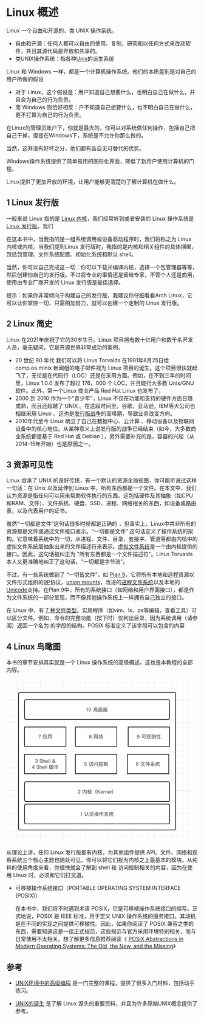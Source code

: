 # Linux 概述

Linux 一个自由和开源的、类 UNIX 操作系统。

- 自由和开源：任何人都可以自由的使用、复制、研究和以任何方式来改动软件，并且其源代码是开放和共享的。
- 类UNIX操作系统：指各种[Unix](https://zh.wikipedia.org/wiki/Unix)的派生系统

Linux 和 Windows 一样，都是一个计算机操作系统。他们的本质差别是对自己的用户所做的假设

- 对于 Linux，这个假设是：用户知道自己想要什么，也明白自己在做什么，并且会为自己的行为负责。
- 而 Windows 则恰好相反：户不知道自己想要什么，也不明白自己在做什么，更不打算为自己的行为负责。

在Linux的管理员账户下，你就是最大的，你可以对系统做任何操作，包括自己把自己干掉，但是在Windows下，系统是不允许你那么做的。

当然，这并没有好坏之分，他们都有各自无可替代的优势。

Windows操作系统提供了简单易用的图形化界面，降低了新用户使用计算机的门槛。

Linux提供了更加开放的环境，让用户能够更清楚的了解计算机在做什么。

## 1 Linux 发行版

一般来说 Linux 指的是 [Linux 内核](https://www.kernel.org/)，我们经常听到或者安装的 Linux 操作系统是 [Linux 发行版](https://zh.wikipedia.org/wiki/Linux%E5%8F%91%E8%A1%8C%E7%89%88)。我们

在这本书中，当我指的是一组系统调用或设备驱动程序时，我们将称之为 Linux 内核或内核。当我们提到Linux 发行版时，我指的是内核和相关组件的具体捆绑，包括包管理、文件系统配置、初始化系统和默认 shell。

当然，你可以自己完成这一切：你可以下载并编译内核，选择一个包管理器等等，然后创建你自己的发行版。不过将专业的事情还是留给专家，不管个人还是商用，使用由专业厂商开发的 Linux 发行版是最佳选择。

提示：如果你非常倾向于构建自己的发行版，我建议你仔细看看Arch Linux，它可以让你掌控一切，只需稍加努力，就可以创建一个定制的 Linux 发行版。

## 2 Linux 简史

Linux 在2021年庆祝了它的30岁生日。Linux 项目拥有数十亿用户和数千名开发人员，毫无疑问，它是开源世界非常成功的案例。

- 20 世纪 90 年代
  我们可以将 Linus Torvalds 在1991年8月25日给 comp.os.minix 新闻组的电子邮件视为 Linux 项目的诞生。这个项目很快就起飞了，无论是在代码行（LOC）还是在采用方面。例如，在不到三年的时间里，Linux 1.0.0 发布了超过 176，000 个 LOC，并且能行大多数 Unix/GNU 软件。此外，第一个Linux 商业产品 Red Hat Linux 也发布了。
- 2000 到 2010
  作为一个"青少年"，Linux 不仅在功能和支持的硬件方面日趋成熟，而且还超越了 UNIX 。在这段时间里，谷歌，亚马逊，IBM等大公司也相继采用 Linux 。这也是[发行版战争](https://www.technewsworld.com/story/30-years-of-linux-history-told-via-distros-87239.html)的高峰期，导致业务改变方向。
- 2010年代至今
  Linux 确立了自己在数据中心、云计算 、移动设备以及物联网设备中的核心地位。从某种意义上说发行版的战争已经结束（如今，大多数商业系统都是基于 Red Hat 或 Debian ），另外需要补充的是，容器的兴起（从2014-15年开始）也是原因之一。

## 3 资源可见性

Linux 继承了 UNIX 的良好传统，有一个默认的资源全局视图，你可能听说过这样一句话：在 Unix 以及延伸到 Linux 中，所有东西都是一个文件。在本文中，我们认为资源是指任何可以用来帮助软件执行的东西。这包括硬件及其抽象（如CPU和RAM、文件）、文件系统、硬盘、SSD、进程、网络相关的东西，如设备或路由表，以及代表用户的证书。

虽然“一切都是文件”这句话很多时候都是正确的 ，但事实上，Linux中并非所有的资源都是文件或通过文件接口表示。“一切都是文件” 这句话定义了操作系统的架构。它意味着系统中的一切，从进程、文件、目录、套接字、管道等都由内核中的虚拟文件系统层抽象出来的文件描述符来表示。[虚拟文件系统](https://en.wikipedia.org/wiki/Virtual_file_system)是一个由内核提供的接口。因此，这句话被纠正为 "所有东西都是一个文件描述符"。Linus Torvalds 本人又更准确地纠正了这句话。"一切都是字节流"。

不过，有一些系统做到了 “一切皆文件”，如 [Plan 9](https://9p.io/plan9/)，它将所有本地和远程资源以文件形式组织的[9P](https://zh.wikipedia.org/wiki/9P)协议，[union mounts](https://zh.wikipedia.org/w/index.php?title=Union_mounts&action=edit&redlink=1)，改进的[进程文件系统](https://zh.wikipedia.org/wiki/Procfs)以及本地的[Unicode](https://zh.wikipedia.org/wiki/Unicode)支持。在Plan 9中，所有的系统接口（如网络和用户界面接口），都是作为文件系统的一部分呈现，而不像其他操作系统上一样拥有自己独立的接口。

在 Linux 中，有 [7 种文件类型](http://www.tldp.org/LDP/intro-linux/html/sect_03_01.html)。实用程序（如vim、ls、ps等编辑，查看工具）可以区分文件。例如，命令的完整功能（按下时）仅列出目录，因为系统调用（请参阅）返回一个名为 的字段的结构。POSIX 标准定义了该字段可以包含的内容

## 4  Linux 鸟瞰图

本书的章节安排其实就是一个 Linux 操作系统的高级概述，这也是本教程的全部内容。

![chapters of this book](../images/image-20220425043734952.png)

从理论上讲，任何 Linux 发行版都有内核，为其他组件提供 API。文件、网络和观察系统三个核心主题也随处可见，你可以将它们视为内核之上最基本的模块。从纯粹的使用角度来看，你很快就会了解到 shell 和 访问控制相关的内容，因为在使用 LInux 时，必须和它们打交道。

- 可移植操作系统接口（PORTABLE OPERATING SYSTEM INTERFACE (POSIX)）

  在本书中，我们将不时遇到术语 POSIX，它是可移植操作系统接口的缩写。正式地说，POSIX 是 IEEE 标准，用于定义 UNIX 操作系统的服务接口。其动机是在不同的实现之间提供可移植性。因此，如果你阅读了 POSIX 兼容之类的东西，需要知道这是一组正式规范，这些规范与官方采用环境特别相关，而与日常使用不太相关。想了解更多信息推荐阅读《 [POSIX Abstractions in Modern Operating Systems: The Old, the New, and the Missing](http://nsl.cs.columbia.edu/papers/2016/posix.eurosys16.pdf)》

## 参考

- [UNIX环境中的高级编程](https://stevens.netmeister.org/631/) 是一门完整的课程，提供了很多入门材料，包括动手练习。

- [UNIX的诞生](https://corecursive.com/brian-kernighan-unix-bell-labs1/) 是了解 Linux 源头的重要资料，并且为许多原始UNIX概念提供了参考。

